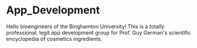 # App_Development

Hello bioengineers of the Binghamton University! This is a totally professional, legit app development group for Prof. Guy German's scientific encyclopedia of cosmetics ingredients.
